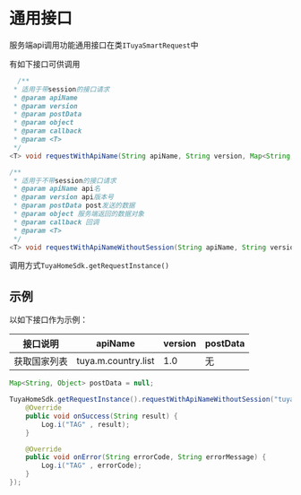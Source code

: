 # 通用接口

服务端api调用功能通用接口在类`ITuyaSmartRequest`中

有如下接口可供调用

```java
  /**
 * 适用于带session的接口请求
 * @param apiName
 * @param version
 * @param postData
 * @param object
 * @param callback
 * @param <T>
 */
<T> void requestWithApiName(String apiName, String version, Map<String, Object> postData, Class<T> object, final ITuyaDataCallback<T> callback);

/**
 * 适用于不带session的接口请求
 * @param apiName api名
 * @param version api版本号
 * @param postData post发送的数据
 * @param object 服务端返回的数据对象
 * @param callback 回调
 * @param <T>
 */
<T> void requestWithApiNameWithoutSession(String apiName, String version, Map<String, Object> postData, Class<T> object, final ITuyaDataCallback<T> callback);

```

调用方式`TuyaHomeSdk.getRequestInstance()`

## 示例

以如下接口作为示例：

| 接口说明| apiName             | version | postData |
| ------| ------------------- | ------- | -------- |
|获取国家列表| tuya.m.country.list | 1.0 | 无 |

```java
Map<String, Object> postData = null;

TuyaHomeSdk.getRequestInstance().requestWithApiNameWithoutSession("tuya.m.country.list", "1.0", postData, String.class, new ITuyaDataCallback<String>() {
    @Override
    public void onSuccess(String result) {
        Log.i("TAG" , result);
    }

    @Override
    public void onError(String errorCode, String errorMessage) {
        Log.i("TAG" , errorCode);
    }
});
```

